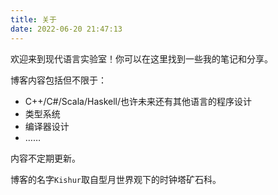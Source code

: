 ```yaml
---
title: 关于
date: 2022-06-20 21:47:13
---
```

欢迎来到现代语言实验室！你可以在这里找到一些我的笔记和分享。

博客内容包括但不限于：
- C++/C#/Scala/Haskell/也许未来还有其他语言的程序设计
- 类型系统
- 编译器设计
- ……

内容不定期更新。

博客的名字`Kishur`取自型月世界观下的时钟塔矿石科。
